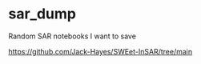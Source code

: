 # sar_dump
Random SAR notebooks I want to save

https://github.com/Jack-Hayes/SWEet-InSAR/tree/main
